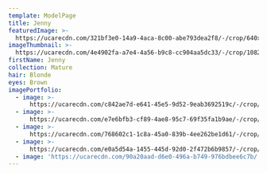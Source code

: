 ```yaml
---
template: ModelPage
title: Jenny
featuredImage: >-
  https://ucarecdn.com/321bf3e0-14a9-4aca-8c00-abe793dea2f8/-/crop/640x351/0,147/-/preview/
imageThumbnail: >-
  https://ucarecdn.com/4e4902fa-a7e4-4a56-b9c8-cc904aa5dc33/-/crop/1082x1528/305,87/-/preview/
firstName: Jenny
collection: Mature
hair: Blonde
eyes: Brown
imagePortfolio:
  - image: >-
      https://ucarecdn.com/c842ae7d-e641-45e5-9d52-9eab3692519c/-/crop/1470x2299/117,114/-/preview/
  - image: >-
      https://ucarecdn.com/e7e6bfb3-cf89-4ae8-95c7-69f35fa1b9ae/-/crop/640x836/0,124/-/preview/
  - image: >-
      https://ucarecdn.com/768602c1-1c8a-45a0-839b-4ee262be1d61/-/crop/558x880/27,61/-/preview/
  - image: >-
      https://ucarecdn.com/e0a5d54a-1455-445d-92d0-2f472b6b9857/-/crop/640x901/0,59/-/preview/
  - image: 'https://ucarecdn.com/90a20aad-d6e0-496a-b749-976bdbee6c7b/'
---
```


